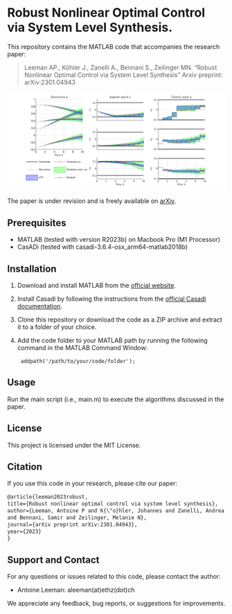 # Robust Nonlinear Optimal Control via System Level Synthesis.
This repository contains the MATLAB code that accompanies the research paper:
> Leeman AP., Köhler J., Zanelli A., Bennani S., Zeilinger MN. “Robust Nonlinear Optimal Control via System Level Synthesis” 
> Arxiv preprint: arXiv:2301.04943

![Project Image](fig1.png)

The paper is under revision and is freely available on [arXiv](https://arxiv.org/abs/2301.04943).

## Prerequisites
- MATLAB (tested with version R2023b) on Macbook Pro (M1 Processor)
- CasADi (tested with casadi-3.6.4-osx_arm64-matlab2018b)

## Installation
1. Download and install MATLAB from the [official website](https://www.mathworks.com/products/matlab.html).

2. Install Casadi by following the instructions from the [official Casadi documentation](https://web.casadi.org/get/).
    
3. Clone this repository or download the code as a ZIP archive and extract it to a folder of your choice.

4. Add the code folder to your MATLAB path by running the following command in the MATLAB Command Window:
    
        addpath('/path/to/your/code/folder');
    
## Usage

Run the main script (i.e., main.m) to execute the algorithms discussed in the paper.

## License

This project is licensed under the MIT License.

## Citation

If you use this code in your research, please cite our paper:
  ```
@article{leeman2023robust,
  title={Robust nonlinear optimal control via system level synthesis},
  author={Leeman, Antoine P and K{\"o}hler, Johannes and Zanelli, Andrea and Bennani, Samir and Zeilinger, Melanie N},
  journal={arXiv preprint arXiv:2301.04943},
  year={2023}
}

  ```
  

## Support and Contact

For any questions or issues related to this code, please contact the author:

- Antoine Leeman: aleeman(at)ethz(dot)ch

We appreciate any feedback, bug reports, or suggestions for improvements.
